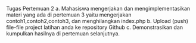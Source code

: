 Tugas Pertemuan 2
a. Mahasiswa mengerjakan dan mengimplementasikan materi yang ada di pertemuan 
   3 yaitu mengerjakan contoh1,contoh2,contoh3, dan menghilangkan index.php
b. Upload (push) file-file project latihan anda ke repository Github
c. Demonstrasikan dan kumpulkan hasilnya di pertemuan selanjutnya.

